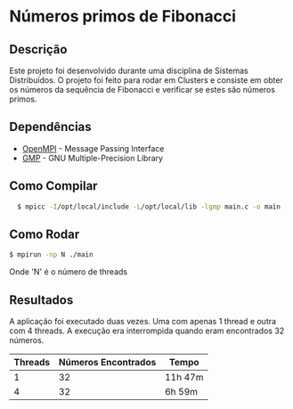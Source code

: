 # Números primos de Fibonacci

## Descrição
Este projeto foi desenvolvido durante uma disciplina de Sistemas Distribuídos. O projeto foi feito para rodar em Clusters e consiste em obter os números da sequência de Fibonacci e verificar se estes são números primos.

## Dependências

* [OpenMPI](https://www.open-mpi.org/) - Message Passing Interface
* [GMP](https://gmplib.org/) - GNU Multiple-Precision Library

## Como Compilar

```bash
  $ mpicc -I/opt/local/include -L/opt/local/lib -lgmp main.c -o main
```

## Como Rodar

```bash
$ mpirun -np N ./main
```
Onde 'N' é o número de threads

## Resultados

A aplicação foi executado duas vezes. Uma com apenas 1 thread e outra com 4 threads. A execução era interrompida quando eram encontrados 32 números.

| Threads | Números Encontrados |  Tempo  |
|---------|---------------------|---------|
|    1    |          32         | 11h 47m |
|    4    |          32         |  6h 59m |
